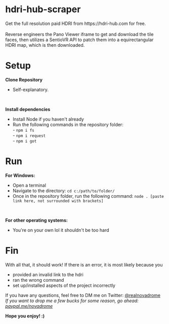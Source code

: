 # hdri-hub-scraper
<p>Get the full resolution paid HDRI from https://hdri-hub.com for free. 
<br>
<br>Reverse engineers the Pano Viewer iframe to get and download the tile faces, then utilizes a SentioVR API to patch them into a equirectangular HDRI map, which is then downloaded.</P>

# Setup
<h><b>Clone Repository</b></h>
<ul><li>Self-explanatory.</li></ul>
<br>

<h><b>Install dependencies</b></h>
<ul>
  <li>Install Node if you haven't already</li>
  <li>Run the following commands in the repository folder:<br>- <code>npm i fs</code><br>- <code>npm i request</code><br>- <code>npm i got</code></li>
</ul>

# Run
<p><b>For Windows:</b></p>
  <ul>
    <li>Open a terminal</li>
    <li>Navigate to the directory: <code>cd c:/path/to/folder/</code></li>
    <li>Once in the repository folder, run the following command: <code>node . [paste link here, not surrounded with brackets]</code></li>
  </ul>
<br>
<p><b>For other operating systems:</b></p>
<ul>
    <li>You're on your own lol it shouldn't be too hard</li>
</ul>

# Fin
<p>With all that, it should work! If there is an error, it is most likely because you
<ul>
  <li>provided an invalid link to the hdri</li>
  <li>ran the wrong command</li>
  <li>set up/installed aspects of the project incorrectly</li>
</ul></p>

<p>If you have any questions, feel free to DM me on Twitter: <a href="https://twitter.com/realnovadrome">@realnovadrome</a>
<br><i>If you want to drop me a few bucks for some reason, go ahead: <a href="https://paypal.me/novadrome">paypal.me/novadrome</a></i></p>

<h><b>Hope you enjoy! :)</b></h>
